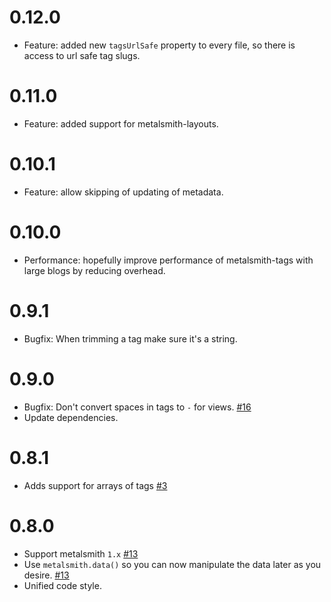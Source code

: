 <a name="0.12.0"></a>
# 0.12.0

* Feature: added new `tagsUrlSafe` property to every file, so there is access to url safe tag slugs.

<a name="0.11.0"></a>
# 0.11.0

* Feature: added support for metalsmith-layouts.

<a name="0.10.1"></a>
# 0.10.1

* Feature: allow skipping of updating of metadata.

<a name="0.10.0"></a>
# 0.10.0

* Performance: hopefully improve performance of metalsmith-tags with large blogs by
reducing overhead.

<a name="0.9.1"></a>
# 0.9.1

* Bugfix: When trimming a tag make sure it's a string.

<a name="0.9.0"></a>
# 0.9.0

* Bugfix: Don't convert spaces in tags to `-` for views. [#16](https://github.com/totocaster/metalsmith-tags/pull/16)
* Update dependencies.

<a name="0.8.1"></a>
# 0.8.1

* Adds support for arrays of tags [#3](https://github.com/totocaster/metalsmith-tags/pull/3)


<a name="0.8.0"></a>
# 0.8.0

* Support metalsmith `1.x` [#13](https://github.com/totocaster/metalsmith-tags/pull/13)
* Use `metalsmith.data()` so you can now manipulate the data later as you desire. [#13](https://github.com/totocaster/metalsmith-tags/pull/13)
* Unified code style.